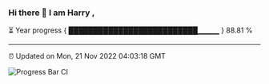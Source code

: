 ### Hi there 👋 I am Harry , 

⏳ Year progress { ██████████████████████████▁▁▁▁ } 88.81 %

---

⏰ Updated on Mon, 21 Nov 2022 04:03:18 GMT

![Progress Bar CI](https://github.com/duykhang68/duykhang68/workflows/Progress%20Bar%20CI/badge.svg)
